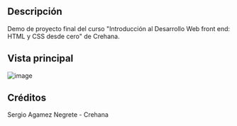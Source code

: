 ## Descripción
Demo de proyecto final del curso "Introducción al Desarrollo Web front end: HTML y CSS desde cero" de Crehana.

## Vista principal
![image](https://github.com/dannycastilloo/Demo-HTML-CSS/assets/76531494/ccc0634d-2a21-4da5-be61-d3859dd8d376)

## Créditos
Sergio Agamez Negrete - Crehana
